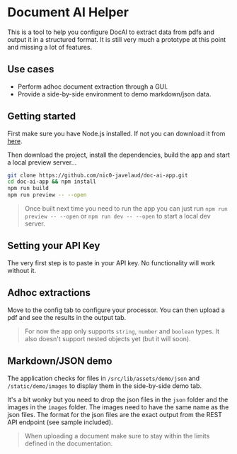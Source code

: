 # Document AI Helper

This is a tool to help you configure DocAI to extract data from pdfs and output it in a structured format. It is still very much a prototype at this point and missing a lot of features.

## Use cases

- Perform adhoc document extraction through a GUI.
- Provide a side-by-side environment to demo markdown/json data.

## Getting started

First make sure you have Node.js installed. If not you can download it from [here](https://nodejs.org/en/download/).

Then download the project, install the dependencies, build the app and start a local preview server...

```bash
git clone https://github.com/nic0-javelaud/doc-ai-app.git
cd doc-ai-app && npm install
npm run build
npm run preview -- --open
```

> Once built next time you need to run the app you can just run `npm run preview -- --open` or `npm run dev -- --open` to start a local dev server.

## Setting your API Key

The very first step is to paste in your API key. No functionality will work without it.

## Adhoc extractions

Move to the config tab to configure your processor. You can then upload a pdf and see the results in the output tab.

> For now the app only supports `string`, `number` and `boolean` types. It also doesn't support nested objects yet (but it will soon).

## Markdown/JSON demo

The application checks for files in `/src/lib/assets/demo/json` and `/static/demo/images` to display them in the side-by-side demo tab.

It's a bit wonky but you need to drop the json files in the `json` folder and the images in the `images` folder. The images need to have the same name as the json files. The format for the json files are the exact output from the REST API endpoint (see sample included).

> When uploading a document make sure to stay within the limits defined in the documentation.


